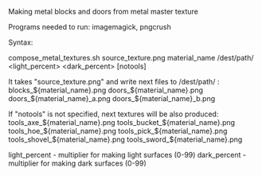 Making metal blocks and doors from metal master texture

Programs needed to run: imagemagick, pngcrush

Syntax:

compose_metal_textures.sh   source_texture.png    material_name   /dest/path/  <light_percent>   <dark_percent>		[notools]

It takes "source_texture.png" and write next files to /dest/path/ :
blocks_${material_name}.png
doors_${material_name}.png
doors_${material_name}_a.png
doors_${material_name}_b.png

If "notools" is not specified, next textures will be also produced:
tools_axe_${material_name}.png
tools_bucket_${material_name}.png
tools_hoe_${material_name}.png
tools_pick_${material_name}.png
tools_shovel_${material_name}.png
tools_sword_${material_name}.png

light_percent - multiplier for making light surfaces (0-99)
dark_percent  - multiplier for making dark surfaces (0-99)
